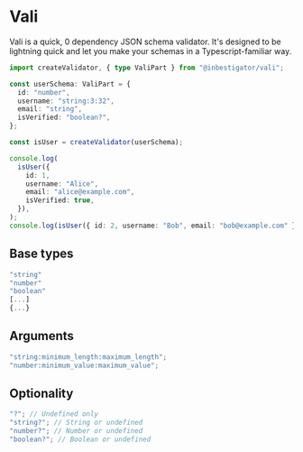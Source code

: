 # Vali

Vali is a quick, 0 dependency JSON schema validator. It's designed to be
lightning quick and let you make your schemas in a Typescript-familiar way.

```ts
import createValidator, { type ValiPart } from "@inbestigator/vali";

const userSchema: ValiPart = {
  id: "number",
  username: "string:3:32",
  email: "string",
  isVerified: "boolean?",
};

const isUser = createValidator(userSchema);

console.log(
  isUser({
    id: 1,
    username: "Alice",
    email: "alice@example.com",
    isVerified: true,
  }),
);
console.log(isUser({ id: 2, username: "Bob", email: "bob@example.com" }));
```

## Base types

```ts
"string"
"number"
"boolean"
[...]
{...}
```

## Arguments

```ts
"string:minimum_length:maximum_length";
"number:minimum_value:maximum_value";
```

## Optionality

```ts
"?"; // Undefined only
"string?"; // String or undefined
"number?"; // Number or undefined
"boolean?"; // Boolean or undefined
```
